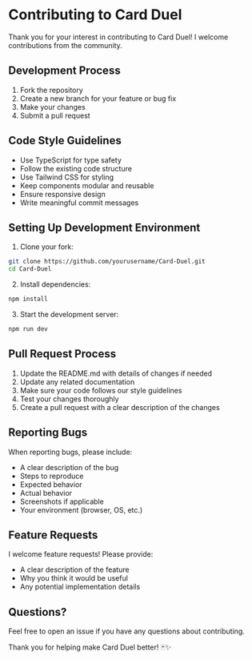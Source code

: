 # Contributing to Card Duel

Thank you for your interest in contributing to Card Duel! I welcome contributions from the community.

## Development Process

1. Fork the repository
2. Create a new branch for your feature or bug fix
3. Make your changes
4. Submit a pull request

## Code Style Guidelines

- Use TypeScript for type safety
- Follow the existing code structure
- Use Tailwind CSS for styling
- Keep components modular and reusable
- Ensure responsive design
- Write meaningful commit messages

## Setting Up Development Environment

1. Clone your fork:
```bash
git clone https://github.com/yourusername/Card-Duel.git
cd Card-Duel
```

2. Install dependencies:
```bash
npm install
```

3. Start the development server:
```bash
npm run dev
```

## Pull Request Process

1. Update the README.md with details of changes if needed
2. Update any related documentation
3. Make sure your code follows our style guidelines
4. Test your changes thoroughly
5. Create a pull request with a clear description of the changes

## Reporting Bugs

When reporting bugs, please include:

- A clear description of the bug
- Steps to reproduce
- Expected behavior
- Actual behavior
- Screenshots if applicable
- Your environment (browser, OS, etc.)

## Feature Requests

I welcome feature requests! Please provide:

- A clear description of the feature
- Why you think it would be useful
- Any potential implementation details

## Questions?

Feel free to open an issue if you have any questions about contributing.

Thank you for helping make Card Duel better! 🃏✨
